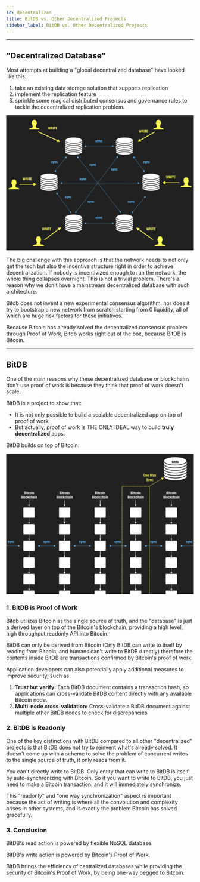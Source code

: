 ```yaml
---
id: decentralized
title: BitDB vs. Other Decentralized Projects
sidebar_label: BitDB vs. Other Decentralized Projects
---
```


---

## "Decentralized Database"

Most attempts at building a "global decentralized database" have looked like this:

1. take an existing data storage solution that supports replication
2. implement the replication feature
3. sprinkle some magical distributed consensus and governance rules to tackle the decentralized replication problem.

![concurrent write](assets/concurrentwrite.png)

The big challenge with this approach is that the network needs to not only get the tech but also the incentive structure right in order to achieve decentralization. If nobody is incentivized enough to run the network, the whole thing collapses overnight. This is not a trivial problem. There's a reason why we don't have a mainstream decentralized database with such architecture.

Bitdb does not invent a new experimental consensus algorithm, nor does it try to bootstrap a new network from scratch starting from 0 liquidity, all of which are huge risk factors for these initiatives.

Because Bitcoin has already solved the decentralized consensus problem through Proof of Work, Bitdb works right out of the box, because BitDB is Bitcoin.

---

## BitDB

One of the main reasons why these decentralized database or blockchains don't use proof of work is because they think that proof of work doesn't scale.

BitDB is a project to show that:

- It is not only possible to build a scalable decentralized app on top of proof of work
- But actually, proof of work is THE ONLY IDEAL way to build **truly decentralized** apps.

BitDB builds on top of Bitcoin.

![one way sync](assets/onewaysync.png)

### 1. BitDB is Proof of Work

Bitdb utilizes Bitcoin as the single source of truth, and the "database" is just a derived layer on top of the Bitcoin's blockchain, providing a high level, high throughput readonly API into Bitcoin.

BitDB can only be derived from Bitcoin (Only BitDB can write to itself by reading from Bitcoin, and humans can't write to BitDB directly) therefore the contents inside BitDB are transactions confirmed by Bitcoin's proof of work.

Application developers can also potentially apply additional measures to improve security, such as:

1. **Trust but verify:** Each BitDB document contains a transaction hash, so applications can cross-validate BitDB content directly with any available Bitcoin node.
2. **Multi-node cross-validation:** Cross-validate a BitDB document against multiple other BitDB nodes to check for discrepancies

### 2. BitDB is Readonly

One of the key distinctions with BitDB compared to all other "decentralized" projects is that BitDB does not try to reinvent what's already solved. It doesn't come up with a scheme to solve the problem of concurrent writes to the single source of truth, it only reads from it.

You can't directly write to BitDB. Only entity that can write to BitDB is itself, by auto-synchronizing with Bitcoin. So if you want to write to BitDB, you just need to make a Bitcoin transaction, and it will immediately synchronize.

This "readonly" and "one way synchronization" aspect is important because the act of writing is where all the convolution and complexity arises in other systems, and is exactly the problem Bitcoin has solved gracefully.

### 3. Conclusion

BitDB's read action is powered by flexible NoSQL database.

BitDB's write action is powered by Bitcoin's Proof of Work.

BitDB brings the efficiency of centralized databases while providing the security of Bitcoin's Proof of Work, by being one-way pegged to Bitcoin.
